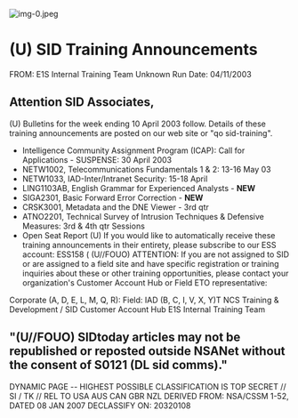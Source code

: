 ![img-0.jpeg](img-0.jpeg)

# (U) SID Training Announcements 

FROM: E1S Internal Training Team
Unknown
Run Date: 04/11/2003

## Attention SID Associates,

(U) Bulletins for the week ending 10 April 2003 follow. Details of these training announcements are posted on our web site or "qo sid-training".

- Intelligence Community Assignment Program (ICAP): Call for Applications - SUSPENSE: 30 April 2003
- NETW1002, Telecommunications Fundamentals 1 \& 2: 13-16 May 03
- NETW1033, IAD-Inter/Intranet Security: 15-18 April
- LING1103AB, English Grammar for Experienced Analysts - **NEW**
- SIGA2301, Basic Forward Error Correction - **NEW**
- CRSK3001, Metadata and the DNE Viewer - 3rd qtr
- ATNO2201, Technical Survey of Intrusion Techniques \& Defensive Measures: 3rd \& 4th qtr Sessions
- Open Seat Report
(U) If you would like to automatically receive these training announcements in their entirety, please subscribe to our ESS account: ESS158 ( (U//FOUO) ATTENTION: If you are not assigned to SID or are assigned to a field site and have specific registration or training inquiries about these or other training opportunities, please contact your organization's Customer Account Hub or Field ETO representative:

Corporate (A, D, E, L, M, Q, R):
Field: IAD (B, C, I, V, X, Y)T
NCS Training \& Development / SID Customer Account Hub E1S Internal Training Team

## "(U//FOUO) SIDtoday articles may not be republished or reposted outside NSANet without the consent of S0121 (DL sid comms)."

DYNAMIC PAGE -- HIGHEST POSSIBLE CLASSIFICATION IS TOP SECRET // SI / TK // REL TO USA AUS CAN GBR NZL DERIVED FROM: NSA/CSSM 1-52, DATED 08 JAN 2007 DECLASSIFY ON: 20320108
